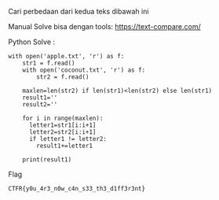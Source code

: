 Cari perbedaan dari kedua teks dibawah ini

Manual Solve bisa dengan tools: https://text-compare.com/

Python Solve : 

```
with open('apple.txt', 'r') as f:
	str1 = f.read()
	with open('coconut.txt', 'r') as f:
		str2 = f.read()

	maxlen=len(str2) if len(str1)<len(str2) else len(str1)
	result1=''
	result2=''

	for i in range(maxlen):
	  letter1=str1[i:i+1]
	  letter2=str2[i:i+1]
	  if letter1 != letter2:
	    result1+=letter1

	print(result1)
```

Flag
```
CTFR{y0u_4r3_n0w_c4n_s33_th3_d1ff3r3nt}
```